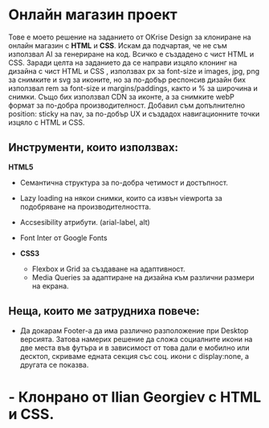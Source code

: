# Онлайн магазин проект

 Тове е моето решение на заданието от OKrise Design за клониране на онлайн магазин с **HTML** и **CSS**. 
 Искам да подчартая, че не съм използвал AI за генериране на код. Всичко е създадено с чист HTML и CSS.
 Заради целта на заданието да се направи изцяло клонинг на дизайна с чист HTML и CSS , използвах px за font-size и images, jpg, png за снимките и svg за иконите, но за по-добър респонсив дизайн бих използвал rem за font-size и margins/paddings, както и % за широчина и снимки. Също бих използвал CDN за иконте, а за снимките webP формат за по-добра производителност. Добавил съм допълнително position: sticky на nav, за по-добър UX и създадох навигационните точки изцяло с HTML и CSS.

## Инструменти, които използвах:

**HTML5**
- Семантична структура за по-добра четимост и достъпност.
- Lazy loading на някои снимки, които са извън viewporta за подобряване на производителността.
- Accsesibility атрибути. (arial-label, alt)
- Font Inter от Google Fonts

- **CSS3**
  - Flexbox и Grid за създаване на адаптивност.
  - Media Queries за адаптиране на дизайна към различни размери на екрана.

## Неща, които ме затрудниха повече:
- Да докарам Footer-a да има различно разположение при Desktop версията. Затова намерих решение да сложа социалните икони на две места във футъра и в зависимост от това дали е мобилно или десктоп, скриваме едната секция със соц. икони с display:none, а другата се показва.


# - Клонрано от Ilian Georgiev с HTML и CSS.